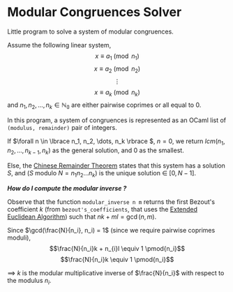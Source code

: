 # Modular Congruences Solver
Little program to solve a system of modular congruences.

Assume the following linear system,
$$x \equiv a_1 \pmod{n_1}$$
$$x \equiv a_2 \pmod{n_2}$$
$$\vdots$$
$$x \equiv a_k \pmod{n_k}$$
and $n_1, n_2, \dots, n_k \in \mathbb{N_0}$ are either pairwise coprimes or all equal to $0$.

In this program, a system of congruences is represented as an OCaml list of `(modulus, remainder)` pair of integers.

If $\forall n \in \lbrace  n_1, n_2, \dots, n_k \rbrace $, $n = 0$, we return $lcm ( n_1,n_2,\dots, n_{k-1}, n_k )$ as the general solution, and $0$ as the smallest.

Else, the [Chinese Remainder Theorem](https://brilliant.org/wiki/chinese-remainder-theorem/) states that this system has a solution $S$, and ($S$ modulo $N = n_1 n_2 \dots n_k$) is the unique solution $\in$ $[0, N-1]$.

***How do I compute the modular inverse ?***

Observe that the function `modular_inverse n m` returns the first Bezout's coefficient $k$ (from `bezout's_coefficients`, that uses the [Extended Euclidean Algorithm](https://en.wikipedia.org/wiki/Extended_Euclidean_algorithm)) such that $nk + ml = \gcd(n, m)$.

Since $\gcd(\frac{N}{n_i}, n_i) = 1$ (since we require pairwise coprimes moduli),
$$\frac{N}{n_i}k + n_{i}l \equiv 1 \pmod{n_i}$$
$$\frac{N}{n_i}k \equiv 1 \pmod{n_i}$$

$\implies$ $k$ is the modular multiplicative inverse of $\frac{N}{n_i}$ with respect to the modulus $n_i$.
